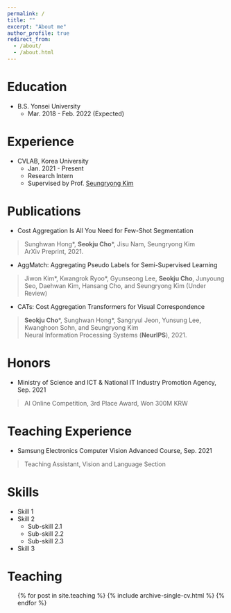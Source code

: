 ```yaml
---
permalink: /
title: ""
excerpt: "About me"
author_profile: true
redirect_from: 
  - /about/
  - /about.html
---
```


Education
======
* B.S. Yonsei University 
  * Mar. 2018 - Feb. 2022 (Expected)

Experience
======
* CVLAB, Korea University
  * Jan. 2021 - Present
  * Research Intern
  * Supervised by Prof. <a href="https://seungryong.github.io">Seungryong Kim</a>

Publications
======
* Cost Aggregation Is All You Need for Few-Shot Segmentation
> Sunghwan Hong*, **Seokju Cho**\*, Jisu Nam, Seungryong Kim<br>
ArXiv Preprint, 2021.
* AggMatch: Aggregating Pseudo Labels for Semi-Supervised Learning
> Jiwon Kim*, Kwangrok Ryoo*, Gyunseong Lee, **Seokju Cho**, Junyoung Seo, Daehwan Kim, Hansang Cho, and Seungryong Kim (Under Review)
* CATs: Cost Aggregation Transformers for Visual Correspondence
> **Seokju Cho**\*, Sunghwan Hong*, Sangryul Jeon, Yunsung Lee, Kwanghoon Sohn, and Seungryong Kim <br>
Neural Information Processing Systems (**NeurIPS**), 2021.

Honors
======
* Ministry of Science and ICT & National IT Industry Promotion Agency, Sep. 2021
> AI Online Competition, 3rd Place Award, Won 300M KRW

Teaching Experience
======
* Samsung Electronics Computer Vision Advanced Course, Sep. 2021
> Teaching Assistant, Vision and Language Section

Skills
======
* Skill 1
* Skill 2
  * Sub-skill 2.1
  * Sub-skill 2.2
  * Sub-skill 2.3
* Skill 3
  
Teaching
======
  <ul>{% for post in site.teaching %}
    {% include archive-single-cv.html %}
  {% endfor %}</ul>
